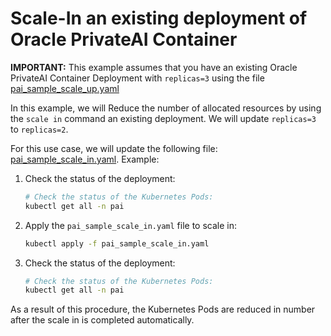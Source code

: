 # Scale-In an existing deployment of Oracle PrivateAI Container

**IMPORTANT:** This example assumes that you have an existing Oracle PrivateAI Container Deployment with `replicas=3` using the file [pai_sample_scale_up.yaml](./provisioning/pai_sample_scale_up.yaml)

In this example, we will Reduce the number of allocated resources by using the `scale in` command an existing deployment. We will update `replicas=3` to `replicas=2`.

For this use case, we will update the following file: [pai_sample_scale_in.yaml](./provisioning/pai_sample_scale_in.yaml). Example:

1. Check the status of the deployment:
    ```sh
    # Check the status of the Kubernetes Pods:
    kubectl get all -n pai
    ```
2. Apply the `pai_sample_scale_in.yaml` file to scale in:
    ```sh
    kubectl apply -f pai_sample_scale_in.yaml
    ```
3. Check the status of the deployment:
    ```sh
    # Check the status of the Kubernetes Pods:
    kubectl get all -n pai
    ```

 As a result of this procedure, the Kubernetes Pods are reduced in number after the scale in is completed automatically.
  